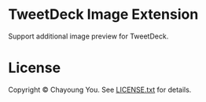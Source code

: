 # TweetDeck Image Extension

Support additional image preview for TweetDeck.

# License

Copyright © Chayoung You. See [LICENSE.txt](LICENSE.txt) for details.
